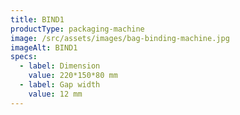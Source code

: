 ```yaml
---
title: BIND1
productType: packaging-machine
image: /src/assets/images/bag-binding-machine.jpg
imageAlt: BIND1
specs:
  - label: Dimension
    value: 220*150*80 mm
  - label: Gap width
    value: 12 mm
---
```

